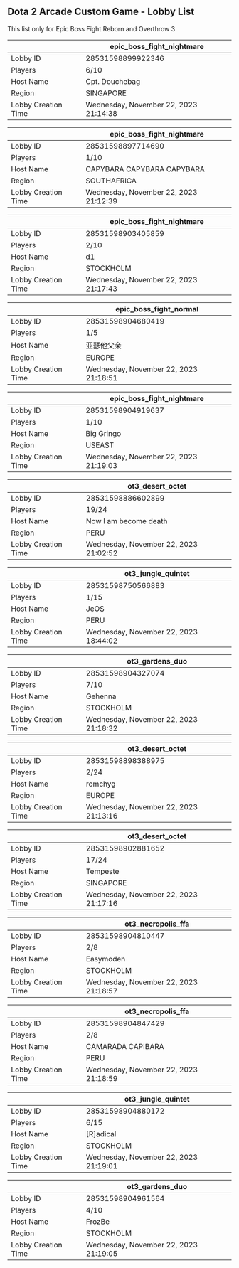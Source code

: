 ## Dota 2 Arcade Custom Game - Lobby List

This list only for Epic Boss Fight Reborn and Overthrow 3

|  | epic_boss_fight_nightmare |
| ------ | ------ |
| Lobby ID | 28531598899922346 |
| Players | 6/10 |
| Host Name | Cpt. Douchebag |
| Region | SINGAPORE |
| Lobby Creation Time | Wednesday, November 22, 2023 21:14:38 |


|  | epic_boss_fight_nightmare |
| ------ | ------ |
| Lobby ID | 28531598897714690 |
| Players | 1/10 |
| Host Name | CAPYBARA CAPYBARA CAPYBARA |
| Region | SOUTHAFRICA |
| Lobby Creation Time | Wednesday, November 22, 2023 21:12:39 |


|  | epic_boss_fight_nightmare |
| ------ | ------ |
| Lobby ID | 28531598903405859 |
| Players | 2/10 |
| Host Name | d1 |
| Region | STOCKHOLM |
| Lobby Creation Time | Wednesday, November 22, 2023 21:17:43 |


|  | epic_boss_fight_normal |
| ------ | ------ |
| Lobby ID | 28531598904680419 |
| Players | 1/5 |
| Host Name | 亚瑟他父亲 |
| Region | EUROPE |
| Lobby Creation Time | Wednesday, November 22, 2023 21:18:51 |


|  | epic_boss_fight_nightmare |
| ------ | ------ |
| Lobby ID | 28531598904919637 |
| Players | 1/10 |
| Host Name | Big Gringo |
| Region | USEAST |
| Lobby Creation Time | Wednesday, November 22, 2023 21:19:03 |


|  | ot3_desert_octet |
| ------ | ------ |
| Lobby ID | 28531598886602899 |
| Players | 19/24 |
| Host Name | Now I am become death |
| Region | PERU |
| Lobby Creation Time | Wednesday, November 22, 2023 21:02:52 |


|  | ot3_jungle_quintet |
| ------ | ------ |
| Lobby ID | 28531598750566883 |
| Players | 1/15 |
| Host Name | JeOS |
| Region | PERU |
| Lobby Creation Time | Wednesday, November 22, 2023 18:44:02 |


|  | ot3_gardens_duo |
| ------ | ------ |
| Lobby ID | 28531598904327074 |
| Players | 7/10 |
| Host Name | Gehenna |
| Region | STOCKHOLM |
| Lobby Creation Time | Wednesday, November 22, 2023 21:18:32 |


|  | ot3_desert_octet |
| ------ | ------ |
| Lobby ID | 28531598898388975 |
| Players | 2/24 |
| Host Name | romchyg |
| Region | EUROPE |
| Lobby Creation Time | Wednesday, November 22, 2023 21:13:16 |


|  | ot3_desert_octet |
| ------ | ------ |
| Lobby ID | 28531598902881652 |
| Players | 17/24 |
| Host Name | Tempeste |
| Region | SINGAPORE |
| Lobby Creation Time | Wednesday, November 22, 2023 21:17:16 |


|  | ot3_necropolis_ffa |
| ------ | ------ |
| Lobby ID | 28531598904810447 |
| Players | 2/8 |
| Host Name | Easymoden |
| Region | STOCKHOLM |
| Lobby Creation Time | Wednesday, November 22, 2023 21:18:57 |


|  | ot3_necropolis_ffa |
| ------ | ------ |
| Lobby ID | 28531598904847429 |
| Players | 2/8 |
| Host Name | CAMARADA CAPIBARA |
| Region | PERU |
| Lobby Creation Time | Wednesday, November 22, 2023 21:18:59 |


|  | ot3_jungle_quintet |
| ------ | ------ |
| Lobby ID | 28531598904880172 |
| Players | 6/15 |
| Host Name | [R]adical |
| Region | STOCKHOLM |
| Lobby Creation Time | Wednesday, November 22, 2023 21:19:01 |


|  | ot3_gardens_duo |
| ------ | ------ |
| Lobby ID | 28531598904961564 |
| Players | 4/10 |
| Host Name | FrozBe |
| Region | STOCKHOLM |
| Lobby Creation Time | Wednesday, November 22, 2023 21:19:05 |


